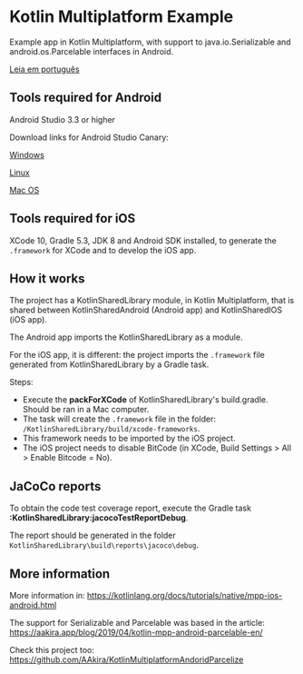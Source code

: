 # Kotlin Multiplatform Example

Example app in Kotlin Multiplatform, with support to java.io.Serializable and android.os.Parcelable interfaces in Android.

[Leia em português](https://github.com/alexandrehtrb/KotlinMultiplatformExample/blob/master/README.md)

## Tools required for Android

Android Studio 3.3 or higher

Download links for Android Studio Canary:

[Windows](https://dl.google.com/dl/android/studio/ide-zips/3.5.0.7/android-studio-ide-191.5375575-windows.zip)

[Linux](https://dl.google.com/dl/android/studio/ide-zips/3.5.0.7/android-studio-ide-191.5375575-linux.zip)

[Mac OS](https://dl.google.com/dl/android/studio/ide-zips/3.5.0.7/android-studio-ide-191.5375575-mac.zip)

## Tools required for iOS

XCode 10, Gradle 5.3, JDK 8 and Android SDK installed, to generate the `.framework` for XCode and to develop the iOS app.

## How it works

The project has a KotlinSharedLibrary module, in Kotlin Multiplatform, that is shared between KotlinSharedAndroid (Android app) and KotlinSharedIOS (iOS app).

The Android app imports the KotlinSharedLibrary as a module.

For the iOS app, it is different: the project imports the `.framework` file generated from KotlinSharedLibrary by a Gradle task.

Steps:

* Execute the **packForXCode** of KotlinSharedLibrary's build.gradle. Should be ran in a Mac computer.
* The task will create the `.framework` file in the folder: `/KotlinSharedLibrary/build/xcode-frameworks`.
* This framework needs to be imported by the iOS project.
* The iOS project needs to disable BitCode (in XCode, Build Settings > All > Enable Bitcode = No).

## JaCoCo reports

To obtain the code test coverage report, execute the Gradle task **:KotlinSharedLibrary:jacocoTestReportDebug**. 

The report should be generated in the folder `KotlinSharedLibrary\build\reports\jacoco\debug`.

## More information

More information in: https://kotlinlang.org/docs/tutorials/native/mpp-ios-android.html

The support for Serializable and Parcelable was based in the article: https://aakira.app/blog/2019/04/kotlin-mpp-android-parcelable-en/

Check this project too: https://github.com/AAkira/KotlinMultiplatformAndoridParcelize

